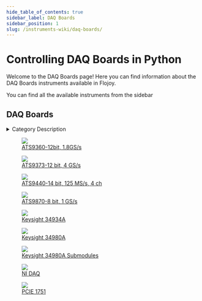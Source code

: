 ```yaml
--- 
hide_table_of_contents: true
sidebar_label: DAQ Boards
sidebar_position: 1
slug: /instruments-wiki/daq-boards/
---
```


# Controlling DAQ Boards in Python

Welcome to the DAQ Boards page! Here you can find information about the DAQ Boards instruments available in Flojoy.

You can find all the available instruments from the sidebar


## DAQ Boards 

 <details> 
 <summary>Category Description</summary> 
 In electronics, an analog-to-digital converter (ADC, A/D, or A-to-D) is a system that converts an analog signal, such as a sound picked up by a microphone or light entering a digital camera, into a digital signal 
 </details> 

 <div className="flex flex-wrap" style={{ marginLeft: "-55px" }}>


<div className="p-4">

<a href="/instruments-wiki/daq-boards/alazartech/ats9360-12bit-18gs-s">
<figure style={{ width: "200px", height: "200px", objectFit: "scale-down", marginRight: "15px" }}>
<img src="https://res.cloudinary.com/dhopxs1y3/image/upload/e_bgremoval/v1692305056/Instruments/DAQ%20boards/ATS9360-12bit%2C-1.8GS-s/file.png" style={{ width: "200px", height: "200px", objectFit: "scale-down", marginRight: "15px" }} />
<figcaption>ATS9360-12bit, 1.8GS/s</figcaption>
</figure>
</a></div>


<div className="p-4">

<a href="/instruments-wiki/daq-boards/alazartech/ats9373-12-bit-4-gs-s">
<figure style={{ width: "200px", height: "200px", objectFit: "scale-down", marginRight: "15px" }}>
<img src="https://res.cloudinary.com/dhopxs1y3/image/upload/e_bgremoval/v1692305058/Instruments/DAQ%20boards/ATS9373-12-bit%2C-4-GS-s/file.png" style={{ width: "200px", height: "200px", objectFit: "scale-down", marginRight: "15px" }} />
<figcaption>ATS9373-12 bit, 4 GS/s</figcaption>
</figure>
</a></div>


<div className="p-4">

<a href="/instruments-wiki/daq-boards/alazartech/ats9440-14-bit-125-ms-s-4-ch">
<figure style={{ width: "200px", height: "200px", objectFit: "scale-down", marginRight: "15px" }}>
<img src="https://res.cloudinary.com/dhopxs1y3/image/upload/e_bgremoval/v1692305061/Instruments/DAQ%20boards/ATS9440-14-bit%2C-125-MS-s%2C-4-ch/file.png" style={{ width: "200px", height: "200px", objectFit: "scale-down", marginRight: "15px" }} />
<figcaption>ATS9440-14 bit, 125 MS/s, 4 ch</figcaption>
</figure>
</a></div>


<div className="p-4">

<a href="/instruments-wiki/daq-boards/alazartech/ats9870-8-bit-1-gs-s">
<figure style={{ width: "200px", height: "200px", objectFit: "scale-down", marginRight: "15px" }}>
<img src="https://res.cloudinary.com/dhopxs1y3/image/upload/e_bgremoval/v1692305064/Instruments/DAQ%20boards/ATS9870-8-bit%2C-1-GS-s/file.png" style={{ width: "200px", height: "200px", objectFit: "scale-down", marginRight: "15px" }} />
<figcaption>ATS9870-8 bit, 1 GS/s</figcaption>
</figure>
</a></div>


<div className="p-4">

<a href="/instruments-wiki/daq-boards/keysight/keysight-34934a">
<figure style={{ width: "200px", height: "200px", objectFit: "scale-down", marginRight: "15px" }}>
<img src="https://res.cloudinary.com/dhopxs1y3/image/upload/e_bgremoval/v1692395587/Instruments/DAQ%20boards/Keysight-34934A/file.png" style={{ width: "200px", height: "200px", objectFit: "scale-down", marginRight: "15px" }} />
<figcaption>Keysight 34934A</figcaption>
</figure>
</a></div>


<div className="p-4">

<a href="/instruments-wiki/daq-boards/keysight/keysight-34980a">
<figure style={{ width: "200px", height: "200px", objectFit: "scale-down", marginRight: "15px" }}>
<img src="https://res.cloudinary.com/dhopxs1y3/image/upload/e_bgremoval/v1692395588/Instruments/DAQ%20boards/Keysight-34980A/file.png" style={{ width: "200px", height: "200px", objectFit: "scale-down", marginRight: "15px" }} />
<figcaption>Keysight 34980A</figcaption>
</figure>
</a></div>


<div className="p-4">

<a href="/instruments-wiki/daq-boards/keysight/keysight-34980a-submodules">
<figure style={{ width: "200px", height: "200px", objectFit: "scale-down", marginRight: "15px" }}>
<img src="https://res.cloudinary.com/dhopxs1y3/image/upload/e_bgremoval/v1692395590/Instruments/DAQ%20boards/Keysight-34980A-Submodules/file.png" style={{ width: "200px", height: "200px", objectFit: "scale-down", marginRight: "15px" }} />
<figcaption>Keysight 34980A Submodules</figcaption>
</figure>
</a></div>


<div className="p-4">

<a href="/instruments-wiki/daq-boards/national-instruments/ni-daq">
<figure style={{ width: "200px", height: "200px", objectFit: "scale-down", marginRight: "15px" }}>
<img src="https://res.cloudinary.com/dhopxs1y3/image/upload/e_bgremoval/v1692395713/Instruments/DAQ%20boards/NI-DAQ/file.png" style={{ width: "200px", height: "200px", objectFit: "scale-down", marginRight: "15px" }} />
<figcaption>NI DAQ</figcaption>
</figure>
</a></div>


<div className="p-4">

<a href="/instruments-wiki/daq-boards/advantech/pcie-1751">
<figure style={{ width: "200px", height: "200px", objectFit: "scale-down", marginRight: "15px" }}>
<img src="https://res.cloudinary.com/dhopxs1y3/image/upload/e_bgremoval/v1692395783/Instruments/DAQ%20boards/PCIE-1751/file.png" style={{ width: "200px", height: "200px", objectFit: "scale-down", marginRight: "15px" }} />
<figcaption>PCIE 1751</figcaption>
</figure>
</a></div>
</div>